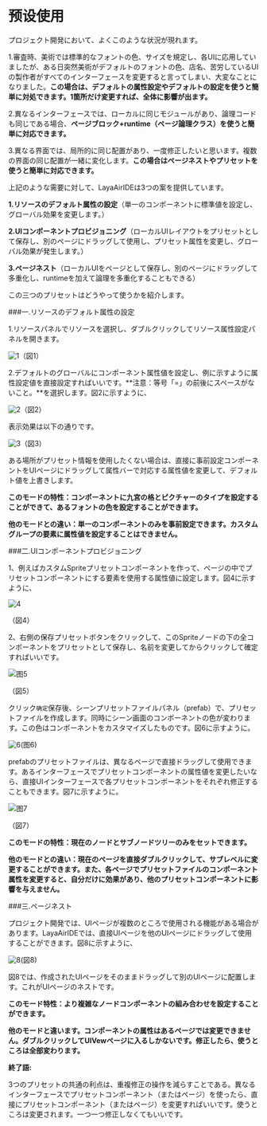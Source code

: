 # 预设使用

プロジェクト開発において、よくこのような状況が現れます。

1.審査時、美術では標準的なフォントの色、サイズを規定し、各UIに応用していましたが、ある日突然美術がデフォルトのフォントの色、店名、苦労しているUIの製作者がすべてのインターフェースを変更すると言ってしまい、大変なことになりました。**この場合は、デフォルトの属性設定やデフォルトの設定を使うと簡単に対処できます。1箇所だけ変更すれば、全体に影響が出ます。**

2.異なるインターフェースでは、ローカルに同じモジュールがあり、論理コードも同じである場合、**ページブロック+runtime（ページ論理クラス）を使うと簡単に対応できます。**

3.異なる界面では、局所的に同じ配置があり、一度修正したいと思います。複数の界面の同じ配置が一緒に変化します。**この場合はページネストやプリセットを使うと簡単に対応できます。**

上記のような需要に対して、LayaAirIDEは3つの案を提供しています。

**1.リソースのデフォルト属性の設定**（単一のコンポーネントに標準値を設定し、グローバル効果を変更します。）

**2.UIコンポーネントプロビジョニング**（ローカルUIレイアウトをプリセットとして保存し、別のページにドラッグして使用し、プリセット属性を変更し、グローバル効果が発生します。）

**3.ページネスト**（ローカルUIをページとして保存し、別のページにドラッグして多重化し、runtimeを加えて論理を多重化することもできる）

この三つのプリセットはどうやって使うかを紹介します。

###一.リソースのデフォルト属性の設定

1.リソースパネルでリソースを選択し、ダブルクリックしてリソース属性設定パネルを開きます。

![1](img\1.gif)（図1）

2.デフォルトのグローバルにコンポーネント属性値を設定し、例に示すように属性設定値を直接設定すればいいです。**注意：等号「=」の前後にスペースがないこと。**を選択します。図2に示すように、

![2](img\2.png)（図2）

表示効果は以下の通りです。

![3](img\3.png)（図3）

ある場所がプリセット情報を使用したくない場合は、直接に事前設定コンポーネントをUIページにドラッグして属性バーで対応する属性値を変更して、デフォルト値を上書きします。

**このモードの特性：コンポーネントに九宮の格とピクチャーのタイプを設定することができて、あるフォントの色を設定することができます。**

**他のモードとの違い：単一のコンポーネントのみを事前設定できます。カスタムグループの要素に属性値を設定することはできません。**



###二.UIコンポーネントプロビジョニング

1、例えばカスタムSpriteプリセットコンポーネントを作って、ページの中でプリセットコンポーネントにする要素を使用する属性値に設定します。図4に示すように、

![4](img\4.png) 


（図4）

2、右側の保存プリセットボタンをクリックして、このSpriteノードの下の全コンポーネントをプリセットとして保存し、名前を変更してからクリックして確定すればいいです。

![图5](img/5.png) 


（図5）

クリック`确定`保存後、シーンプリセットファイルパネル（prefab）で、プリセットファイルを作成します。同時にシーン画面のコンポーネントの色が変わります。この色はコンポーネントをカスタマイズしたものです。図6に示すように。

![6](img\6.png)(图6)


prefabのプリセットファイルは、異なるページで直接ドラッグして使用できます。あるインターフェースでプリセットコンポーネントの属性値を変更したいなら、直接UIインターフェースで各プリセットコンポーネントをそれぞれ修正することもできます。図7に示すように。

![图7](img/7.png) 


（図7）

**このモードの特性：現在のノードとサブノードツリーのみをセットできます。**

**他のモードとの違い：現在のページを直接ダブルクリックして、サブレベルに変更することができます。また、各ページでプリセットファイルのコンポーネント属性を変更すると、自分だけに効果があり、他のプリセットコンポーネントに影響を与えません。**



###三.ページネスト

プロジェクト開発では、UIページが複数のところで使用される機能がある場合があります。LayaAirIDEでは、直接UIページを他のUIページにドラッグして使用することができます。図8に示すように、

![8](img\8.gif)(図8)

図8では、作成されたUIページをそのままドラッグして別のUIページに配置します。これがUIページのネストです。

**このモード特性：より複雑なノードコンポーネントの組み合わせを設定することができます。**

**他のモードと違います。コンポーネントの属性はあるページでは変更できません。ダブルクリックしてUIVewページに入るしかないです。修正したら、使うところは全部変わります。**



**終了語:**

3つのプリセットの共通の利点は、重複修正の操作を減らすことである。異なるインターフェースでプリセットコンポーネント（またはページ）を使ったら、直接にプリセットコンポーネント（またはページ）を変更すればいいです。使うところは変更されます。一つ一つ修正しなくてもいいです。